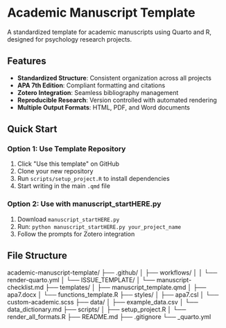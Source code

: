 # Academic Manuscript Template

A standardized template for academic manuscripts using Quarto and R, designed for psychology research projects.

## Features

- **Standardized Structure**: Consistent organization across all projects
- **APA 7th Edition**: Compliant formatting and citations
- **Zotero Integration**: Seamless bibliography management
- **Reproducible Research**: Version controlled with automated rendering
- **Multiple Output Formats**: HTML, PDF, and Word documents

## Quick Start

### Option 1: Use Template Repository
1. Click "Use this template" on GitHub
2. Clone your new repository
3. Run `scripts/setup_project.R` to install dependencies
4. Start writing in the main `.qmd` file

### Option 2: Use with manuscript_startHERE.py
1. Download `manuscript_startHERE.py`
2. Run: `python manuscript_startHERE.py your_project_name`
3. Follow the prompts for Zotero integration

## File Structure

academic-manuscript-template/
├── .github/
│   ├── workflows/
│   │   └── render-quarto.yml
│   └── ISSUE_TEMPLATE/
│       └── manuscript-checklist.md
├── templates/
│   ├── manuscript_template.qmd
│   ├── apa7.docx
│   └── functions_template.R
├── styles/
│   ├── apa7.csl
│   └── custom-academic.scss
├── data/
│   ├── example_data.csv
│   └── data_dictionary.md
├── scripts/
│   ├── setup_project.R
│   └── render_all_formats.R
├── README.md
├── .gitignore
└── _quarto.yml
